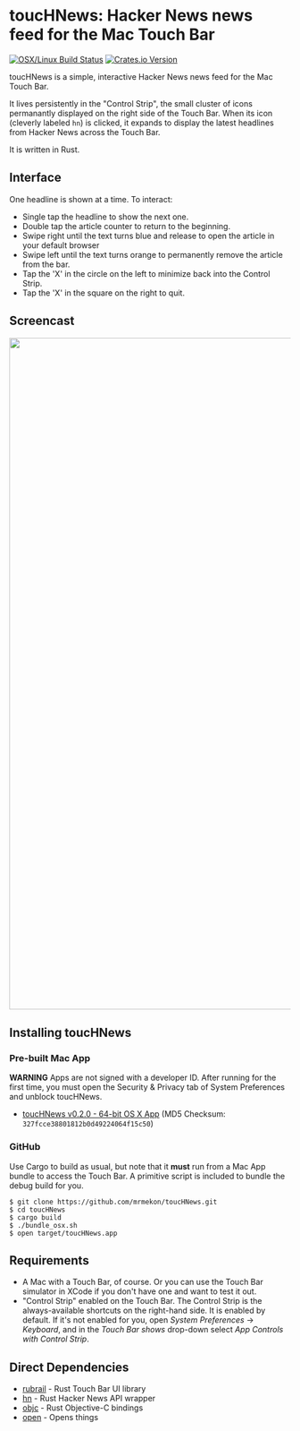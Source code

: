 # toucHNews: Hacker News news feed for the Mac Touch Bar

[![OSX/Linux Build Status](https://travis-ci.org/mrmekon/toucHNews.svg?branch=master)](https://travis-ci.org/mrmekon/toucHNews)
[![Crates.io Version](https://img.shields.io/crates/v/toucHNews.svg)](https://crates.io/crates/toucHNews)

toucHNews is a simple, interactive Hacker News news feed for the Mac Touch Bar.

It lives persistently in the "Control Strip", the small cluster of icons permanantly displayed on the right side of the Touch Bar.  When its icon (cleverly labeled `hn`) is clicked, it expands to display the latest headlines from Hacker News across the Touch Bar.

It is written in Rust.

## Interface 

One headline is shown at a time.  To interact:

* Single tap the headline to show the next one.
* Double tap the article counter to return to the beginning.
* Swipe right until the text turns blue and release to open the article in your default browser
* Swipe left until the text turns orange to permanently remove the article from the bar.
* Tap the 'X' in the circle on the left to minimize back into the Control Strip.
* Tap the 'X' in the square on the right to quit.


## Screencast

<img src="https://github.com/mrmekon/toucHNews/blob/master/docs/screencast.gif" width="1200">


## Installing toucHNews

### Pre-built Mac App

**WARNING** Apps are not signed with a developer ID.  After running for the first time, you must open the Security & Privacy tab of System Preferences and unblock toucHNews.

* [toucHNews v0.2.0 - 64-bit OS X App](https://github.com/mrmekon/toucHNews/releases/download/toucHNews-0.2.0/toucHNews.zip) (MD5 Checksum: `327fcce38801812b0d49224064f15c50`)

### GitHub

Use Cargo to build as usual, but note that it **must** run from a Mac App bundle to access the Touch Bar.  A primitive script is included to bundle the debug build for you.

```
$ git clone https://github.com/mrmekon/toucHNews.git
$ cd toucHNews
$ cargo build
$ ./bundle_osx.sh
$ open target/toucHNews.app
```

## Requirements

* A Mac with a Touch Bar, of course.  Or you can use the Touch Bar simulator in XCode if you don't have one and want to test it out.
* "Control Strip" enabled on the Touch Bar.  The Control Strip is the always-available shortcuts on the right-hand side.  It is enabled by default.  If it's not enabled for you, open *System Preferences* -> *Keyboard*, and in the *Touch Bar shows* drop-down select *App Controls with Control Strip*.

## Direct Dependencies

* [rubrail](https://github.com/mrmekon/rubrail-rs) - Rust Touch Bar UI library
* [hn](https://github.com/mrmekon/hn-rs) - Rust Hacker News API wrapper
* [objc](https://github.com/SSheldon/rust-objc) - Rust Objective-C bindings
* [open](https://github.com/Byron/open-rs) - Opens things
